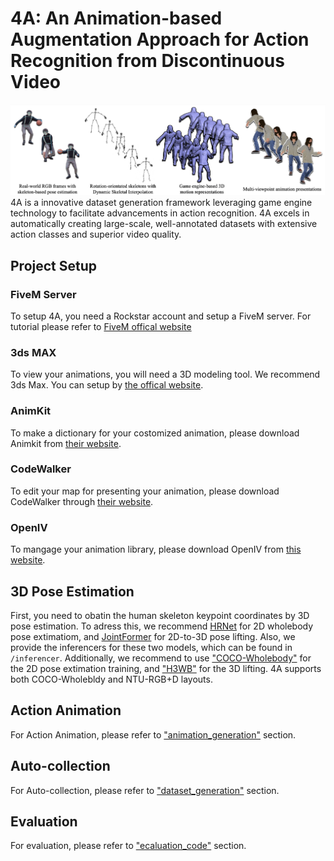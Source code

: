# 4A: An Animation-based Augmentation Approach for Action Recognition from Discontinuous Video
![overall](/resources/overall.png)
4A is a innovative dataset generation framework leveraging game engine technology to facilitate advancements in action recognition. 
4A excels in automatically creating large-scale, well-annotated datasets with extensive action classes and superior video quality. 

## Project Setup

### FiveM Server
To setup 4A, you need a Rockstar account and setup a FiveM server.
For tutorial please refer to [FiveM offical website](https://fivem.net/)

### 3ds MAX
To view your animations, you will need a 3D modeling tool. We recommend 3ds Max. You can setup by [the offical website](https://www.autodesk.com/).

### AnimKit
To make a dictionary for your costomized animation, please download Animkit from [their website](https://forum.cfx.re/t/announcing-animkit-create-your-own-custom-animations-for-fivem/4778132).

### CodeWalker
To edit your map for presenting your animation, please download CodeWalker through [their website](https://www.gta5-mods.com/tools/codewalker-gtav-interactive-3d-map).

### OpenIV
To mangage your animation library, please download OpenIV from [this website](https://openiv.com/).

## 3D Pose Estimation
First, you need to obatin the human skeleton keypoint coordinates by 3D pose estimation. To adress this, we recommend [HRNet](https://openaccess.thecvf.com/content_CVPR_2019/html/Sun_Deep_High-Resolution_Representation_Learning_for_Human_Pose_Estimation_CVPR_2019_paper.html) for 2D wholebody pose extimatiom, and [JointFormer](https://github.com/seblutz/JointFormer) for 2D-to-3D pose lifting. Also, we provide the inferencers for these two models, which can be found in `/inferencer`. Additionally, we recommend to use ["COCO-Wholebody"](https://github.com/jin-s13/COCO-WholeBody) for the 2D pose extimation training, and ["H3WB"](https://github.com/wholebody3d/wholebody3d) for the 3D lifting. 4A supports both COCO-Wholebldy and NTU-RGB+D layouts.

## Action Animation
For Action Animation, please refer to ["animation_generation"](project_code/animation_generation/README.md) section.

## Auto-collection
For Auto-collection, please refer to ["dataset_generation"](project_code/dataset_generation/README.md) section.

## Evaluation
For evaluation, please refer to ["ecaluation_code"](evaluation_code/README.md) section.















